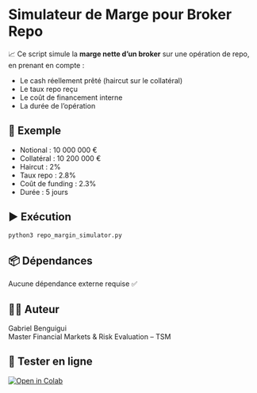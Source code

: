 # Simulateur de Marge pour Broker Repo

📈 Ce script simule la **marge nette d’un broker** sur une opération de repo, en prenant en compte :

- Le cash réellement prêté (haircut sur le collatéral)
- Le taux repo reçu
- Le coût de financement interne
- La durée de l’opération

## 🧪 Exemple

- Notional : 10 000 000 €
- Collatéral : 10 200 000 €
- Haircut : 2%
- Taux repo : 2.8%
- Coût de funding : 2.3%
- Durée : 5 jours

## ▶️ Exécution

```bash
python3 repo_margin_simulator.py
```

## 📦 Dépendances

Aucune dépendance externe requise ✅

## 👨‍💻 Auteur

Gabriel Benguigui  
Master Financial Markets & Risk Evaluation – TSM

## 🚀 Tester en ligne

[![Open in Colab](https://colab.research.google.com/assets/colab-badge.svg)](https://colab.research.google.com/github/Gabriel-Benguigui/repo-margin-simulator/blob/main/repo_margin_simulator.ipynb)
